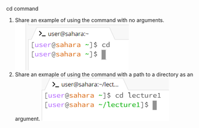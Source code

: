 cd command
1. Share an example of using the command with no arguments.
![cd1](image1.png)
2. Share an exmaple of using the command with a path to a directory as an argument.
![cd2](image2.png)
